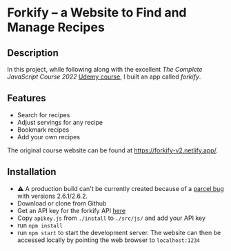 # Forkify – a Website to Find and Manage Recipes

## Description

In this project, while following along with the excellent _The Complete JavaScript Course 2022_ [Udemy course](https://www.udemy.com/course/the-complete-javascript-course), I built an app called _forkify_.

## Features

- Search for recipes
- Adjust servings for any recipe
- Bookmark recipes
- Add your own recipes

<!-- A live version can be accessed [here](https://rliess-forkify.netlify.app/). -->

The original course website can be found at <https://forkify-v2.netlify.app/>.

## Installation

- ⚠️ A production build can't be currently created because of a [parcel bug](https://github.com/parcel-bundler/parcel/issues/8257) with versions 2.6.1/2.6.2.
- Download or clone from Github
- Get an API key for the forkify API [here](https://forkify-api.herokuapp.com/v2)
- Copy `apikey.js` from `./install` to `./src/js/` and add your API key
- run `npm install`
- run `npm start` to start the development server. The website can then be accessed locally by pointing the web browser to  `localhost:1234`
